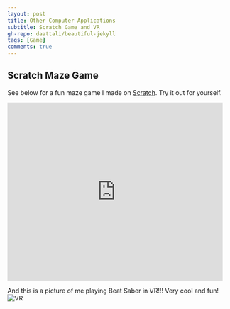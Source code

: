 ```yaml
---
layout: post
title: Other Computer Applications
subtitle: Scratch Game and VR
gh-repo: daattali/beautiful-jekyll
tags: [Game]
comments: true
---
```


## Scratch Maze Game ##

See below for a fun maze game I made on [Scratch](https://scratch.mit.edu/projects/801552301). Try it out for yourself.

<iframe src="https://scratch.mit.edu/projects/801552301/embed" allowtransparency="true" width="485" height="402" frameborder="0" scrolling="no" allowfullscreen></iframe>




And this is a picture of me playing Beat Saber in VR!!! Very cool and fun! 
![VR](/webtheme/assets/img/VR.png)


